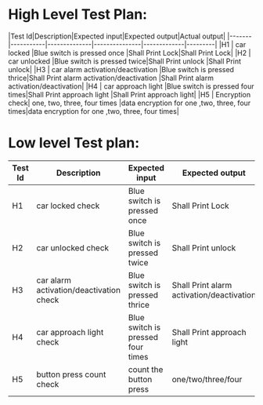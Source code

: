 # High Level Test Plan:
|Test Id|Description|Expected input|Expected output|Actual output|
|-------|-----------|--------------|---------------|-------------|---------|
|H1 | car locked |Blue switch is pressed once |Shall Print Lock|Shall Print Lock|
|H2 | car unlocked |Blue switch is pressed twice|Shall Print unlock |Shall Print unlock|
|H3 | car alarm activation/deactivation |Blue switch is pressed thrice|Shall Print alarm activation/deactivation |Shall Print alarm activation/deactivation|
|H4 | car approach light |Blue switch is pressed four times|Shall Print approach light |Shall Print approach light|
|H5 | Encryption check| one, two, three, four times |data encryption for one ,two, three, four times|data encryption for one ,two, three, four times|

# Low level Test plan:
|Test Id|Description|Expected input|Expected output|Actual output|pass/fail|
|-------|-----------|--------------|---------------|-------------|---------|
|H1 | car locked check |Blue switch is pressed once |Shall Print Lock|Shall Print Lock|pass|
|H2 | car unlocked check |Blue switch is pressed twice|Shall Print unlock |Shall Print unlock|pass|
|H3 | car alarm activation/deactivation check |Blue switch is pressed thrice|Shall Print alarm activation/deactivation |Shall Print alarm activation/deactivation|pass|
|H4 | car approach light check |Blue switch is pressed four times|Shall Print approach light |Shall Print approach light|pass|
|H5 | button press count check |count the button press |one/two/three/four |one/two/three/four |pass|

